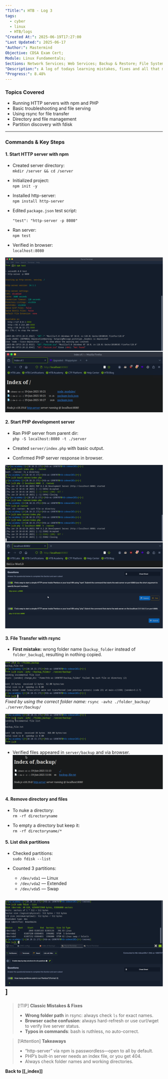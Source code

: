 ```yaml
---
"Title:": HTB - Log 3
tags:
  - cyber
  - linux
  - HTB/logs
"Created At:": 2025-06-19T17:27:00
"Last Updated:": 2025-06-17
"Author:": Mastermind
Objective: CDSA Exam Cert;
Module: Linux Fundamentals;
Sections: Network Services; Web Services; Backup & Restore; File System Management;
"Description:": A log of todays learning mistakes, fixes and all that mess.
"Progress:": 8.48%
---
```

### **Topics Covered**

- Running HTTP servers with npm and PHP
- Basic troubleshooting and file serving
- Using rsync for file transfer
- Directory and file management
- Partition discovery with fdisk

---

### **Commands & Key Steps**

#### **1. Start HTTP server with npm**

- Created server directory:  
    `mkdir /server && cd /server`
    
- Initialized project:  
    `npm init -y`
    
- Installed http-server:  
    `npm install http-server`
    
- Edited `package.json` test script:
    
    `"test": "http-server -p 8080"`
    
- Ran server:  
    `npm test`
    
- Verified in browser:  
    `localhost:8080`
    
![](../portfolio/screenshots/brave_CZ6k6aHzGr.png)
![](../portfolio/screenshots/brave_Os3StIlUoN.png)

#### **2. Start PHP development server**

- Ran PHP server from parent dir:  
    `php -S localhost:8080 -t ./server`
    
- Created `server/index.php` with basic output.
    
- Confirmed PHP server response in browser.
    
![](../portfolio/screenshots/brave_2dlNtwM7q7.png)
![](../portfolio/screenshots/brave_ffYFOaVEA1.png)
![](../portfolio/screenshots/brave_U0IvdhH2J8.png)
#### **3. File Transfer with rsync**

- **First mistake:** wrong folder name (`backup_folder` instead of `folder_backup`), resulting in nothing copied.  

![](../portfolio/screenshots/brave_151Q2N5nWG.png)
    _Fixed by using the correct folder name:_
    `rsync -avhz ./folder_backup/ ./server/backup/`

![](../portfolio/screenshots/brave_4N2FsQLkFx.png)

- Verified files appeared in `server/backup` and via browser.
![](../portfolio/screenshots/brave_GaeSYu7WYH.png)

#### **4. Remove directory and files**

- To nuke a directory:  
    `rm -rf directoryname`
    
- To empty a directory but keep it:  
    `rm -rf directoryname/*`
    

#### **5. List disk partitions**

- Checked partitions:  
    `sudo fdisk --list`
    
- Counted 3 partitions:
    - `/dev/vda1` — Linux
    - `/dev/vda2` — Extended
    - `/dev/vda5` — Swap
    
![](../portfolio/screenshots/brave_mxPtO9Tp8v.png)]
---
### 

> [!TIP] **Classic Mistakes & Fixes**
> - **Wrong folder path** in rsync: always check `ls` for exact names.
> - **Browser cache confusion**: always hard-refresh or use curl/wget to verify live server status.
> - **Typos in commands**: bash is ruthless, no auto-correct.

> [!Attention] **Takeaways**
>  - “http-server” via npm is passwordless—open to all by default.
>  - PHP’s built-in server needs an index file, or you get 404.
>  - Always check folder names and working directories.  

**Back to [[_index]]**
